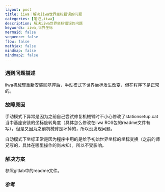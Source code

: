 ```yaml
---
layout: post
title: iiwa｜解决iiwa世界坐标错误的问题
categories: [笔记,iiwa]
description: 解决iiwa世界坐标错误的问题
keywords: iiwa,世界坐标
mermaid: false
sequence: false
flow: false
mathjax: false
mindmap: false
mindmap2: false
---
```


### 遇到问题描述

iiwa机械臂重新安装回基座后，手动模式下世界坐标发生改变，但在程序下是正常的。

### 故障原因
手动模式下异常是因为之前自己尝试修复机械臂时不小心修改了stationsetup.cat当中基座安装的坐标旋转角度（具体怎么修改在iiwa ROS包的readme文件有写），但是又因为之前机械臂是坏掉的，所以没发现问题。

自动模式下坐标正常是因为程序中用的是给予初始世界坐标的坐标变换（之前的师兄写的，具体在哪里操作的尚未知），所以不受影响。

### 解决方案

参照gitlab中的readme文件。

### 参考


